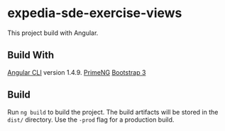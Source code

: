# expedia-sde-exercise-views

This project build with Angular.

## Build With 

[Angular CLI](https://github.com/angular/angular-cli) version 1.4.9.
[PrimeNG](https://www.primefaces.org/primeng/)
[Bootstrap 3](https://getbootstrap.com/)


## Build

Run `ng build` to build the project. The build artifacts will be stored in the `dist/` directory. Use the `-prod` flag for a production build.

